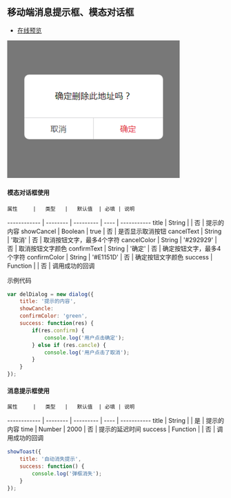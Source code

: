 ## 移动端消息提示框、模态对话框


* [在线预览](https://annamayyan.github.io/mobile-toast/demo.html)
<p>
  <img width="400" src="img/delToast.png">
</p>  

#### 模态对话框使用

    属性     |   类型   |   默认值  | 必填 | 说明
------------ | -------- | --------- | ---- | -----------
title        | String   |           |  否  | 提示的内容 
showCancel   | Boolean  | true      |  否  | 是否显示取消按钮
cancelText   | String   | '取消'    |  否  | 取消按钮文字，最多4个字符
cancelColor  | String   | '#292929' |  否  | 取消按钮文字颜色
confirmText  | String   | '确定'    |  否  | 确定按钮文字，最多4个字符
confirmColor | String   | '#E1151D' |  否  | 确定按钮文字颜色
success      | Function |           |  否  | 调用成功的回调

示例代码
```javascript
var delDialog = new dialog({ 
	title: '提示的内容',
	showCancle: 
	confirmColor: 'green',
	success: function(res) {
		if(res.confirm) {
			console.log('用户点击确定');
		} else if (res.cancle) {
			console.log('用户点击了取消');
		}
	}
});
```  

#### 消息提示框使用

    属性     |   类型   |   默认值  | 必填 | 说明
------------ | -------- | --------- | ---- | -----------
title        | String   |           |  是  | 提示的内容 
time         | Number   | 2000      |  否  | 提示的延迟时间
success      | Function |           |  否  | 调用成功的回调

```javascript
showToast({
	title: '自动消失提示',
	success: function() {
		console.log('弹框消失');
	}
});
``` 





